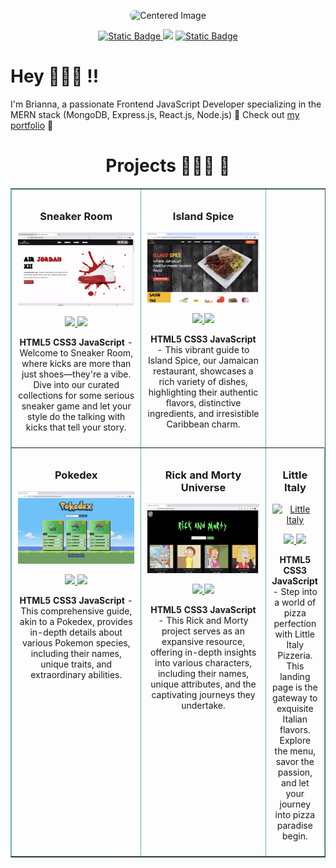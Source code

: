 <p style="text-align: center;">
  <img src="https://i.postimg.cc/mrJq8Lm7/Briannad-Header.png" alt="Centered Image" style="border-radius: 8px;">
</p>

<section style="text-align: center;">
  <a href="https://www.linkedin.com/in/briannaduncan/">
    <img alt="Static Badge" src="https://img.shields.io/badge/%7C_LinkedIn-blue?logo=LinkedIn&link=https%3A%2F%2Fwww.linkedin.com%2Fin%2Fbriannaduncan%2F">
  </a>
  <img src="https://img.shields.io/badge/Resume-lightblue?logo=DocuSign&logoColor=white&labelColor=grey">
  <a href="https://briannaduncandevportfolio.netlify.app/">
    <img alt="Static Badge" src="https://img.shields.io/badge/Portfolio-green?logo=React&logoColor=white&labelColor=grey">
  </a>
</section>

<h1 style="text-align: left;">Hey 🙂👋🏾 !!</h1>

<p style="text-align: left;">
  I'm Brianna, a passionate Frontend JavaScript Developer specializing in the MERN stack (MongoDB, Express.js, React.js, Node.js) 🚀
  Check out <a href="https://briannaduncandevportfolio.netlify.app/">my portfolio</a> 🙂 
</p>

<h1 style="text-align: center;">Projects 👷🏾‍♀️ 🔨</h1>

<table border="1" style="border-color: #66b2b2; width: 100%; border-collapse: collapse;">
  <tr>
    <td style="width: 50%; padding: 10px; text-align: center; vertical-align: top;">
      <h3>Sneaker Room</h3>
      <a target="_blank" href="https://sneaker-room.netlify.app/">
        <img src="/images/sneakers.gif" style="width: 100%;" alt="Sneaker Room"/>
      </a>
      <p>
        <a href="https://github.com/BriannaD23/sneaker-website" target="_blank">
          <img src="https://img.shields.io/static/v1?label=|&message=REPO&color=lightblue&style=plastic&logo=github&logo-color=white"/>
        </a>
        <a href="https://sneaker-room.netlify.app/" target="_blank">
          <img src="https://img.shields.io/static/v1?label=|&message=WEBSITE&color=green&style=plastic&logo=wordpress&logo-color=white"/>
        </a>
      </p>
      <p><strong>HTML5 CSS3 JavaScript</strong> - Welcome to Sneaker Room, where kicks are more than just shoes—they're a vibe. Dive into our curated collections for some serious sneaker game and let your style do the talking with kicks that tell your story.</p>
    </td>
    <td style="width: 50%; padding: 10px; text-align: center; vertical-align: top;">
      <h3>Island Spice</h3>
      <a target="_blank" href="https://islandspice.netlify.app/">
        <img src="/images/IslandSpice.gif" style="width: 100%;" alt="Island Spice"/>
      </a>
      <p>
        <a href="https://github.com/BriannaD23/Island-Spice" target="_blank">
          <img src="https://img.shields.io/static/v1?label=|&message=REPO&color=lightblue&style=plastic&logo=github&logo-color=white"/>
        </a>
        <a href="https://islandspice.netlify.app/" target="_blank">
          <img src="https://img.shields.io/static/v1?label=|&message=WEBSITE&color=green&style=plastic&logo=wordpress&logo-color=white"/>
        </a>
      </p>
      <p><strong>HTML5 CSS3 JavaScript</strong> - This vibrant guide to Island Spice, our Jamaican restaurant, showcases a rich variety of dishes, highlighting their authentic flavors, distinctive ingredients, and irresistible Caribbean charm.</p>
    </td>
  </tr>
  <tr>
    <td style="width: 50%; padding: 10px; text-align: center; vertical-align: top;">
      <h3>Pokedex</h3>
      <a target="_blank" href="https://pokedexuniverse.netlify.app/">
        <img src="/images/Pokedex.gif" style="width: 100%;" alt="Pokedex"/>
      </a>
      <p>
        <a href="https://github.com/BriannaD23/Pokemon" target="_blank">
          <img src="https://img.shields.io/static/v1?label=|&message=REPO&color=lightblue&style=plastic&logo=github&logo-color=white"/>
        </a>
        <a href="https://pokedexuniverse.netlify.app/" target="_blank">
          <img src="https://img.shields.io/static/v1?label=|&message=WEBSITE&color=green&style=plastic&logo=wordpress&logo-color=white"/>
        </a>
      </p>
      <p><strong>HTML5 CSS3 JavaScript</strong> - This comprehensive guide, akin to a Pokedex, provides in-depth details about various Pokemon species, including their names, unique traits, and extraordinary abilities.</p>
    </td>
    <td style="width: 50%; padding: 10px; text-align: center; vertical-align: top;">
      <h3>Rick and Morty Universe</h3>
      <a target="_blank" href="https://rickmortyuniverseapi.netlify.app">
        <img src="/images/Rick&Morty.gif" style="width: 100%;" alt="Rick and Morty Universe"/>
      </a>
      <p>
        <a href="https://github.com/BriannaD23/Rick-Morty" target="_blank">
          <img src="https://img.shields.io/static/v1?label=|&message=REPO&color=lightblue&style=plastic&logo=github&logo-color=white"/>
        </a>
        <a href="https://rickmortyuniverseapi.netlify.app" target="_blank">
          <img src="https://img.shields.io/static/v1?label=|&message=WEBSITE&color=green&style=plastic&logo=wordpress&logo-color=white"/>
        </a>
      </p>
      <p><strong>HTML5 CSS3 JavaScript</strong> - This Rick and Morty project serves as an expansive resource, offering in-depth insights into various characters, including their names, unique attributes, and the captivating journeys they undertake.</p>
    </td>
    <td style="width: 50%; padding: 10px; text-align: center; vertical-align: top;">
      <h3>Little Italy</h3>
      <a target="_blank" href="https://littleitalypizza.netlify.app">
        <img src="/images/LittleItaly.gif" style="width: 100%;" alt="Little Italy"/>
      </a>
      <p>
        <a href="https://github.com/BriannaD23/Pizza" target="_blank">
          <img src="https://img.shields.io/static/v1?label=|&message=REPO&color=lightblue&style=plastic&logo=github&logo-color=white"/>
        </a>
        <a href="https://littleitalypizza.netlify.app" target="_blank">
          <img src="https://img.shields.io/static/v1?label=|&message=WEBSITE&color=green&style=plastic&logo=wordpress&logo-color=white"/>
        </a>
      </p>
      <p><strong>HTML5 CSS3 JavaScript</strong> - Step into a world of pizza perfection with Little Italy Pizzeria. This landing page is the gateway to exquisite Italian flavors. Explore the menu, savor the passion, and let your journey into pizza paradise begin.</p>
    </td>
  </tr>
</table>
